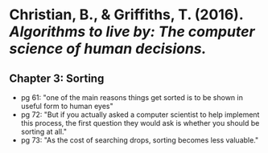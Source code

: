
# Christian, B., & Griffiths, T. (2016). *Algorithms to live by: The computer science of human decisions.*

## Chapter 3: Sorting
- pg 61: "one of the main reasons things get sorted is to be shown in useful form to human eyes"
- pg 72: "But if you actually asked a computer scientist to help implement this process, the first question they would ask is whether you should be sorting at all." 
- pg 73: "As the cost of searching drops, sorting becomes less valuable."


